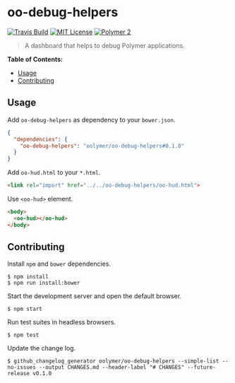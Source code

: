 # oo-debug-helpers

[![Travis Build](https://img.shields.io/travis/oolymer/oo-debug-helpers/master.svg)](https://travis-ci.org/oolymer/oo-debug-helpers)
[![MIT License](https://img.shields.io/badge/license-MIT%20License-blue.svg?style=flat)](https://opensource.org/licenses/MIT)
[![Polymer 2](https://img.shields.io/badge/webcomponents-Polymer%202-orange.svg?style=flat)](https://www.polymer-project.org/2.0/start/)

> A dashboard that helps to debug Polymer applications.

**Table of Contents:**

<!-- TOC depthFrom:2 -->

- [Usage](#usage)
- [Contributing](#contributing)

<!-- /TOC -->

## Usage

Add `oo-debug-helpers` as dependency to your `bower.json`.

~~~json
{
  "dependencies": {
    "oo-debug-helpers": "oolymer/oo-debug-helpers#0.1.0"
  }
}
~~~

Add `oo-hud.html` to your `*.html`.

~~~html
<link rel="import" href="../../oo-debug-helpers/oo-hud.html">
~~~

Use `<oo-hud>` element.

~~~html
<body>
  <oo-hud></oo-hud>
</body>
~~~

## Contributing

Install `npm` and `bower` dependencies.

~~~
$ npm install
$ npm run install:bower
~~~

Start the development server and open the default browser.

~~~
$ npm start
~~~

Run test suites in headless browsers.

~~~
$ npm test
~~~

Update the change log.

~~~
$ github_changelog_generator oolymer/oo-debug-helpers --simple-list --no-issues --output CHANGES.md --header-label "# CHANGES" --future-release v0.1.0
~~~
